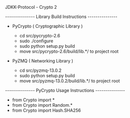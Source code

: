 JDKK-Protocol - Crypto 2

--------------- Library Build Instructions ---------------

* PyCrypto ( Cryptographic Library )
   - cd src/pycrypto-2.6
   - sudo ./configure
   - sudo python setup.py build
   - move src/pycrypto-2.6/build/lib.*/ to project root


* PyZMQ ( Networking Library )
   - cd src/pyzmq-13.0.2
   - sudo python setup.py build
   - move src/pyzmq-13.0.2/build/lib.*/ to project root


--------------- PyCrypto Usage Instructions ---------------
   - from Crypto import *
   - from Crypto import Random.*
   - from Crypto import Hash.SHA256

